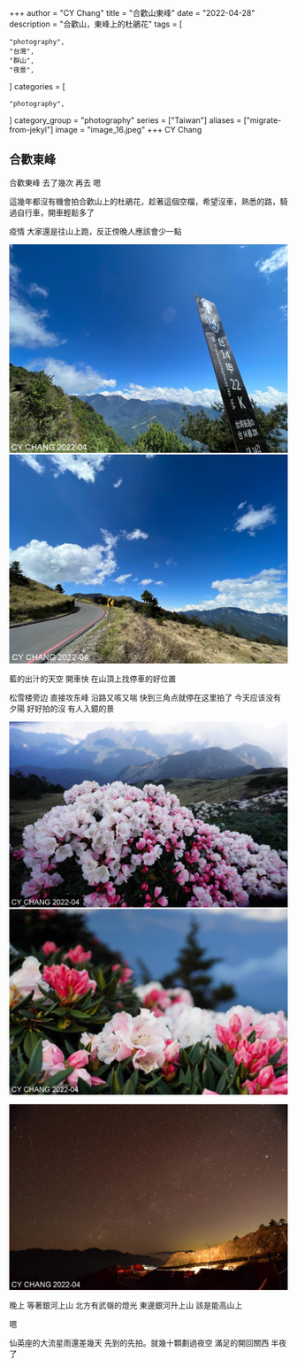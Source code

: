 +++
author = "CY Chang"
title = "合歡山東峰"
date = "2022-04-28"
description = "合歡山，東峰上的杜鵑花"
tags = [

    "photography",
    "台灣",
    "群山",
    "夜景",

]
categories = [

    "photography",

]
category_group = "photography"
series = ["Taiwan"]
aliases = ["migrate-from-jekyl"]
image = "image_16.jpeg"
+++
CY Chang

## 合歡東峰

合歡東峰 去了幾次  再去 嗯  

這幾年都沒有機會拍合歡山上的杜鵑花，趁著這個空檔，希望沒車，熟悉的路，騎過自行車，開車輕鬆多了

疫情 大家還是往山上跑，反正傍晚人應該會少一點
 

![台14-22K](image_1.jpeg)  ![天空](image_3.jpeg)

藍的出汁的天空 開車快 在山頂上找停車的好位置

 
松雪楼旁边 直接攻东峰 沿路又咳又喘 快到三角点就停在这里拍了 今天应该没有夕陽 好好拍的沒 
有人入鏡的景  
 
![](image_7.jpeg)  ![](image_8.jpeg)
 
 

![銀河伴武嶺](image_16.jpeg)

晚上 等著銀河上山 北方有武嶺的燈光 東邊銀河升上山 該是能高山上 

嗯

仙英座的大流星雨還差幾天 先到的先拍。就幾十顆劃過夜空  滿足的開回關西 半夜了 
